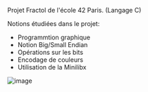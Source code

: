 Projet Fractol de l'école 42 Paris. (Langage C)

Notions étudiées dans le projet:
  - Programmtion graphique
  - Notion Big/Small Endian
  - Opérations sur les bits
  - Encodage de couleurs
  - Utilisation de la Minilibx

![image](https://github.com/SG-0205/fractol/assets/128099732/0a6d2ec3-0c01-4092-99f2-dfc2d8364c60)
